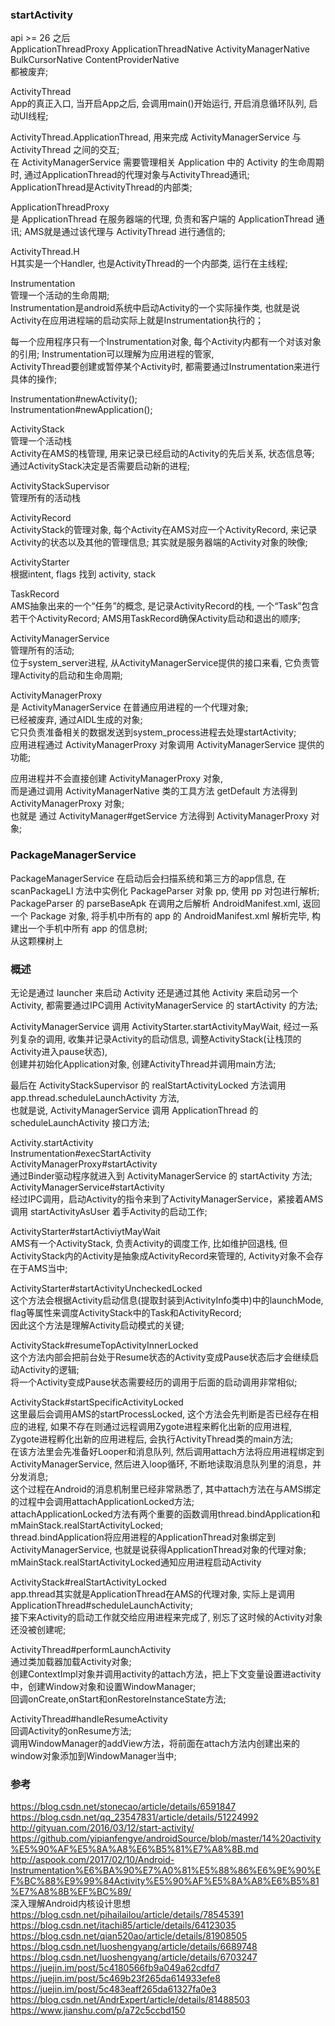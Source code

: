### startActivity  

api >= 26 之后  
ApplicationThreadProxy  ApplicationThreadNative  ActivityManagerNative  BulkCursorNative  ContentProviderNative  
都被废弃;  

ActivityThread  
App的真正入口, 当开启App之后, 会调用main()开始运行, 开启消息循环队列, 启动UI线程;   

ActivityThread.ApplicationThread, 用来完成 ActivityManagerService 与 ActivityThread 之间的交互;    
在 ActivityManagerService 需要管理相关 Application 中的 Activity 的生命周期时,  通过ApplicationThread的代理对象与ActivityThread通讯;  
ApplicationThread是ActivityThread的内部类;  

ApplicationThreadProxy  
是 ApplicationThread 在服务器端的代理, 负责和客户端的 ApplicationThread 通讯;  AMS就是通过该代理与 ActivityThread 进行通信的;  

ActivityThread.H  
H其实是一个Handler, 也是ActivityThread的一个内部类, 运行在主线程;  

Instrumentation  
管理一个活动的生命周期;  
Instrumentation是android系统中启动Activity的一个实际操作类, 也就是说Activity在应用进程端的启动实际上就是Instrumentation执行的；  

每一个应用程序只有一个Instrumentation对象, 每个Activity内都有一个对该对象的引用;  Instrumentation可以理解为应用进程的管家,   
ActivityThread要创建或暂停某个Activity时, 都需要通过Instrumentation来进行具体的操作;    

Instrumentation#newActivity();  
Instrumentation#newApplication();  

ActivityStack  
管理一个活动栈  
Activity在AMS的栈管理, 用来记录已经启动的Activity的先后关系, 状态信息等;  通过ActivityStack决定是否需要启动新的进程;  

ActivityStackSupervisor  
管理所有的活动栈  

ActivityRecord  
ActivityStack的管理对象, 每个Activity在AMS对应一个ActivityRecord, 来记录Activity的状态以及其他的管理信息;  其实就是服务器端的Activity对象的映像;  

ActivityStarter  
根据intent, flags 找到 activity, stack  

TaskRecord  
AMS抽象出来的一个“任务”的概念, 是记录ActivityRecord的栈, 一个“Task”包含若干个ActivityRecord;  AMS用TaskRecord确保Activity启动和退出的顺序;    

ActivityManagerService  
管理所有的活动;  
位于system_server进程, 从ActivityManagerService提供的接口来看, 它负责管理Activity的启动和生命周期;  

ActivityManagerProxy  
是 ActivityManagerService 在普通应用进程的一个代理对象;  
已经被废弃, 通过AIDL生成的对象;  
它只负责准备相关的数据发送到system_process进程去处理startActivity;  
应用进程通过 ActivityManagerProxy 对象调用 ActivityManagerService 提供的功能;  

应用进程并不会直接创建 ActivityManagerProxy 对象,   
而是通过调用 ActivityManagerNative 类的工具方法 getDefault 方法得到 ActivityManagerProxy 对象;  
也就是 通过 ActivityManager#getService 方法得到 ActivityManagerProxy 对象;  

### PackageManagerService  
PackageManagerService 在启动后会扫描系统和第三方的app信息, 在 scanPackageLI 方法中实例化 PackageParser 对象 pp, 使用 pp 对包进行解析;  
PackageParser 的 parseBaseApk 在调用之后解析 AndroidManifest.xml, 返回一个 Package 对象, 将手机中所有的 app 的 AndroidManifest.xml 解析完毕, 构建出一个手机中所有 app 的信息树;  
从这颗棵树上


### 概述    
无论是通过 launcher 来启动 Activity 还是通过其他 Activity 来启动另一个 Activity, 都需要通过IPC调用 ActivityManagerService 的 startActivity 的方法;  

ActivityManagerService 调用 ActivityStarter.startActivityMayWait, 经过一系列复杂的调用, 收集并记录Activity的启动信息, 调整ActivityStack(让栈顶的Activity进入pause状态),  
创建并初始化Application对象, 创建ActivityThread并调用main方法;  

最后在 ActivityStackSupervisor 的 realStartActivityLocked 方法调用 app.thread.scheduleLaunchActivity 方法,   
也就是说, ActivityManagerService 调用 ApplicationThread 的 scheduleLaunchActivity 接口方法;  

Activity.startActivity  
Instrumentation#execStartActivity  
ActivityManagerProxy#startActivity  
通过Binder驱动程序就进入到 ActivityManagerService 的 startActivity 方法;  
ActivityManagerService#startActivity  
经过IPC调用，启动Activity的指令来到了ActivityManagerService，紧接着AMS调用 startActivityAsUser 着手Activity的启动工作;   

ActivityStarter#startActiviytMayWait  
AMS有一个ActivityStack, 负责Activity的调度工作, 比如维护回退栈, 但ActivityStack内的Activity是抽象成ActivityRecord来管理的, Activity对象不会存在于AMS当中;  

ActivityStarter#startActivityUncheckedLocked  
这个方法会根据Activity启动信息(提取封装到ActivityInfo类中)中的launchMode, flag等属性来调度ActivityStack中的Task和ActivityRecord;  
因此这个方法是理解Activity启动模式的关键;  

ActivityStack#resumeTopActivityInnerLocked  
这个方法内部会把前台处于Resume状态的Activity变成Pause状态后才会继续启动Activity的逻辑;  
将一个Activity变成Pause状态需要经历的调用于后面的启动调用非常相似;  

ActivityStack#startSpecificActivityLocked  
这里最后会调用AMS的startProcessLocked, 这个方法会先判断是否已经存在相应的进程, 如果不存在则通过远程调用Zygote进程来孵化出新的应用进程,  
Zygote进程孵化出新的应用进程后, 会执行ActivityThread类的main方法;  
在该方法里会先准备好Looper和消息队列, 然后调用attach方法将应用进程绑定到ActivityManagerService, 然后进入loop循环, 不断地读取消息队列里的消息，并分发消息;  
这个过程在Android的消息机制里已经非常熟悉了, 其中attach方法在与AMS绑定的过程中会调用attachApplicationLocked方法;  
attachApplicationLocked方法有两个重要的函数调用thread.bindApplication和mMainStack.realStartActivityLocked;  
thread.bindApplication将应用进程的ApplicationThread对象绑定到ActivityManagerService, 也就是说获得ApplicationThread对象的代理对象;  
mMainStack.realStartActivityLocked通知应用进程启动Activity  

ActivityStack#realStartActivityLocked  
app.thread其实就是ApplicationThread在AMS的代理对象, 实际上是调用ApplicationThread#scheduleLaunchActivity;  
接下来Activity的启动工作就交给应用进程来完成了, 别忘了这时候的Activity对象还没被创建呢;  

ActivityThread#performLaunchActivity  
通过类加载器加载Activity对象;  
创建ContextImpl对象并调用activity的attach方法，把上下文变量设置进activity中，创建Window对象和设置WindowManager;  
回调onCreate,onStart和onRestoreInstanceState方法;  

ActivityThread#handleResumeActivity  
回调Activity的onResume方法;  
调用WindowManager的addView方法，将前面在attach方法内创建出来的window对象添加到WindowManager当中;  


### 参考 
https://blog.csdn.net/stonecao/article/details/6591847  
https://blog.csdn.net/qq_23547831/article/details/51224992  
http://gityuan.com/2016/03/12/start-activity/  
https://github.com/yipianfengye/androidSource/blob/master/14%20activity%E5%90%AF%E5%8A%A8%E6%B5%81%E7%A8%8B.md  
http://aspook.com/2017/02/10/Android-Instrumentation%E6%BA%90%E7%A0%81%E5%88%86%E6%9E%90%EF%BC%88%E9%99%84Activity%E5%90%AF%E5%8A%A8%E6%B5%81%E7%A8%8B%EF%BC%89/  
深入理解Android内核设计思想  
https://blog.csdn.net/pihailailou/article/details/78545391  
https://blog.csdn.net/itachi85/article/details/64123035  
https://blog.csdn.net/qian520ao/article/details/81908505  
https://blog.csdn.net/luoshengyang/article/details/6689748  
https://blog.csdn.net/luoshengyang/article/details/6703247  
https://juejin.im/post/5c4180566fb9a049a62cdfd7  
https://juejin.im/post/5c469b23f265da614933efe8  
https://juejin.im/post/5c483eaff265da61327fa0e3  
https://blog.csdn.net/AndrExpert/article/details/81488503  
https://www.jianshu.com/p/a72c5ccbd150  







